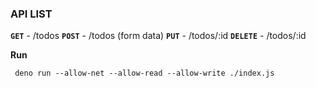 ### API LIST

**`GET`** - /todos
**`POST`** - /todos (form data)
**`PUT`** - /todos/:id
**`DELETE`** - /todos/:id

**Run**

```
 deno run --allow-net --allow-read --allow-write ./index.js
```
